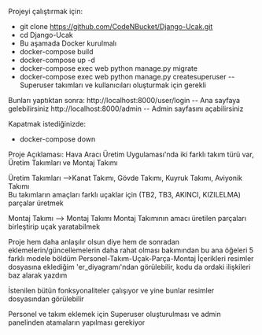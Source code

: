 Projeyi çalıştırmak için:
- git clone https://github.com/CodeNBucket/Django-Ucak.git
- cd Django-Ucak 
- Bu aşamada Docker kurulmalı
- docker-compose build
- docker-compose up -d
- docker-compose exec web python manage.py migrate
- docker-compose exec web python manage.py createsuperuser    -- Superuser takımları ve kullanıcıları oluşturmak için gerekli

Bunları yaptıktan sonra:
http://localhost:8000/user/login  -- Ana sayfaya gelebilirsiniz
http://localhost:8000/admin  -- Admin sayfasını açabilirsiniz

Kapatmak istediğinizde:
- docker-compose down
  

Proje Açıklaması:
Hava Aracı Üretim Uygulaması'nda iki farklı takım türü var, Üretim Takımları ve Montaj Takımı

Üretim Takımları -->Kanat Takımı, Gövde Takımı, Kuyruk Takımı, Aviyonik Takımı   
Bu takımların amaçları farklı uçaklar için (TB2, TB3, AKINCI, KIZILELMA) parçalar üretmek

Montaj Takımı --> Montaj Takımı
Montaj Takımının amacı üretilen parçaları birleştirip uçak yaratabilmek

Proje hem daha anlaşılır olsun diye hem de sonradan eklemelerin/güncellemelerin daha rahat olması bakımından bu ana öğeleri 5 farklı modele böldüm
Personel-Takım-Uçak-Parça-Montaj
İçerikleri resimler dosyasına eklediğim 'er_diyagramı'ndan görülebilir, kodu da ordaki ilişkileri baz alarak yazdım

İstenilen bütün fonksyonaliteler çalışıyor ve yine bunlar resimler dosyasından görülebilir

Personel ve takım eklemek için Superuser oluşturulması ve admin panelinden atamaların yapılması gerekiyor 
